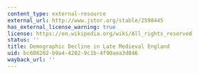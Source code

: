 ```yaml
---
content_type: external-resource
external_url: http://www.jstor.org/stable/2598445
has_external_license_warning: true
license: https://en.wikipedia.org/wiki/All_rights_reserved
status: ''
title: Demographic Decline in Late Medieval England
uid: bc608202-b9a4-4202-9c1b-4f90aea3d846
wayback_url: ''
---
```

